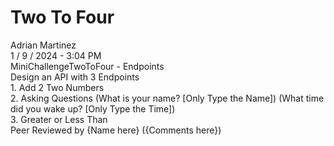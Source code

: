<h1>Two To Four</h1>
Adrian Martinez<br>
1 / 9 / 2024 - 3:04 PM<br>
MiniChallengeTwoToFour - Endpoints<br>
Design an API with 3 Endpoints<br>
1. Add 2 Two Numbers<br>
2. Asking Questions (What is your name? [Only Type the Name]) (What time did you wake up? [Only Type the Time])<br>
3. Greater or Less Than<br>
Peer Reviewed by {Name here} ({Comments here})